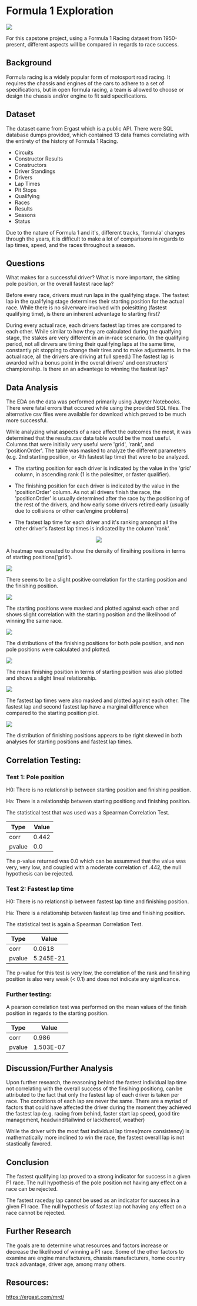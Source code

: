 # Formula 1 Exploration
![](images/f1header.jpg)

For this capstone project, using a Formula 1 Racing dataset from 1950-present, different aspects will be compared in regards to race success. 

## Background

Formula racing is a widely popular form of motosport road racing. It requires the chassis and engines of the cars to adhere to a set of specifications, but in open formula racing, a team is allowed to choose or design the chassis and/or engine to fit said specifications. 

## Dataset

The dataset came from Ergast which is a public API. There were SQL database dumps provided, which contained 13 data frames correlating with the entirety of the history of Formula 1 Racing. 

* Circuits
* Constructor Results
* Constructors
* Driver Standings
* Drivers
* Lap Times
* Pit Stops
* Qualifying
* Races
* Results
* Seasons
* Status

Due to the nature of Formula 1 and it's, different tracks, 'formula' changes through the years, it is difficult to make a lot of comparisons in regards to lap times, speed, and the races throughout a season. 

## Questions

What makes for a successful driver? What is more important, the sitting pole position, or the overall fastest race lap?

Before every race, drivers must run laps in the qualifying stage. The fastest lap in the qualifying stage determines their starting position for the actual race. While there is no silverware involved with polesitting (fastest qualifying time), is there an inherent advantage to starting first? 

During every actual race, each drivers fastest lap times are compared to each other. While similar to how they are calculated during the qualfying stage, the stakes are very different in an in-race scenario. (In the qualifying period, not all dirvers are timing their qualifying laps at the same time, constantly pit stopping to change their tires and to make adjustments. In the actual race, all the drivers are driving at full speed.) The fastest lap is awarded with a bonus point in the overal drivers' and constructors' championship. Is there an an advantege to winning the fastest lap?


## Data Analysis
The EDA on the data was performed primarily using Jupyter Notebooks. There were fatal errors that occured while using the provided SQL files. The alternative csv files were available for download which proved to be much more successful.

While analyzing what aspects of a race affect the outcomes the most, it was determined that the results.csv data table would be the most useful. Columns that were initially very useful were 'grid', 'rank', and 'positionOrder'. The table was masked to analyze the different parameters (e.g. 2nd starting position, or 4th fastest lap time) that were to be analyzed. 

* The starting position for each driver is indicated by the value in the 'grid' column, in ascending rank (1 is the polesitter, or faster qualifier).

* The finishing position for each driver is indicated by the value in the 'positionOrder' column. As not all drivers finish the race, the 'positionOrder' is usually determined after the race by the positioning of the rest of the drivers, and how early some drivers retired early (usually due to collisions or other car/engine problems)

* The fastest lap time for each driver and it's ranking amongst all the other driver's fastest lap times is indicated by the column 'rank'.

<p align="center">
  <img src="https://github.com/cvqnguyen/formula_1_exploration/blob/master/images/jointplot.png">
</p>

A heatmap was created to show the density of finsihing positions in terms of starting positions('grid').

![](images/vioplot.png)

There seems to be a slight positive correlation for the starting position and the finishing position.

![](images/Finishesbytopten.png)

The starting positions were masked and plotted against each other and shows slight correlation with the starting position and the likelihood of winning the same race.

![](images/distribution.png)

The distributions of the finishing positions for both pole position, and non pole positions were calculated and plotted. 

![](images/meanfinish.png)

The mean finishing position in terms of starting position was also plotted and shows a slight lineal relationship.

![](images/fastestlaprankfinish.png)

The fastest lap times were also masked and plotted against each other. The fastest lap and second fastest lap have a marginal difference when compared to the starting position plot.

![](images/distributionFastestLap.png)

The distribution of finishing positions appears to be right skewed in both analyses for starting positions and fastest lap times. 



## Correlation Testing:
### Test 1: Pole position
H0: There is no relationship between starting position and finishing position.

Ha: There is a relationship between starting positiong and finishing position.

The statistical test that was used was a Spearman Correlation Test.


Type | Value
---------|----------
 corr | 0.442 
 pvalue | 0.0

The p-value returned was 0.0 which can be assummed that the value was very, very low, and coupled with a moderate correlation of .442, the null hypothesis can be rejected.

### Test 2: Fastest lap time
H0: There is no relationship between fastest lap time and finishing position.

Ha: There is a relationship between fastest lap time and finishing position.

The statistical test is again a Spearman Correlation Test.

Type | Value
---------|----------
 corr | 0.0618
 pvalue | 5.245E-21

 The p-value for this test is very low, the correlation of the rank and finishing position is also very weak (< 0.1) and does not indicate any signficance.

 ### Further testing: 
 A pearson correlation test was performed on the mean values of the finish position in regards to the starting position.

 Type | Value
---------|----------
 corr | 0.986
 pvalue | 1.503E-07



## Discussion/Further Analysis
Upon further research, the reasoning behind the fastest individual lap time not correlating with the overall success of the finsihing positiong, can be attributed to the fact that only the fastest lap of each driver is taken per race. The conditions of each lap are never the same. There are a myriad of factors that could have affected the driver during the moment they achieved the fastest lap (e.g. racing from behind, faster start lap speed, good tire management, headwind/tailwind or lackthereof, weather)

While the driver with the most fast individual lap times(more consistency) is mathematically more inclined to win the race, the fastest overall lap is not stastically favored.

## Conclusion
The fastest qualifying lap proved to a strong indicator for success in a given F1 race. The null hypothesis of the pole position not having any effect on a race can be rejected. 

The fastest raceday lap cannot be used as an indicator for success in a given F1 race. The null hypothesis of fastest lap not having any effect on a race cannot be rejected.

## Further Research

The goals are to determine what resources and factors increase or decrease the likelihood of winning a F1 race. Some of the other factors to examine are engine manufacturers, chassis manufacturers, home country track advantage, driver age, among many others.

## Resources:
https://ergast.com/mrd/
